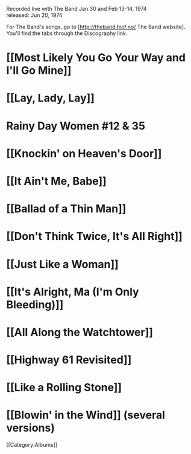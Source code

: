 <p class="recdate">Recorded live with The Band Jan 30 and Feb 13-14, 1974 <br>
released: Jun 20, 1974</p>

For The Band's songs, go to [http://theband.hiof.no/ The Band website]. You'll find the tabs through the Discography link.

# [[Most Likely You Go Your Way and I'll Go Mine]]
# [[Lay, Lady, Lay]]
# Rainy Day Women #12 &amp; 35
# [[Knockin' on Heaven's Door]]
# [[It Ain't Me, Babe]]
# [[Ballad of a Thin Man]]
# [[Don't Think Twice, It's All Right]]
# [[Just Like a Woman]]
# [[It's Alright, Ma (I'm Only Bleeding)]]
# [[All Along the Watchtower]]
# [[Highway 61 Revisited]]
# [[Like a Rolling Stone]]
# [[Blowin' in the Wind]] (several versions)

[[Category:Albums]]